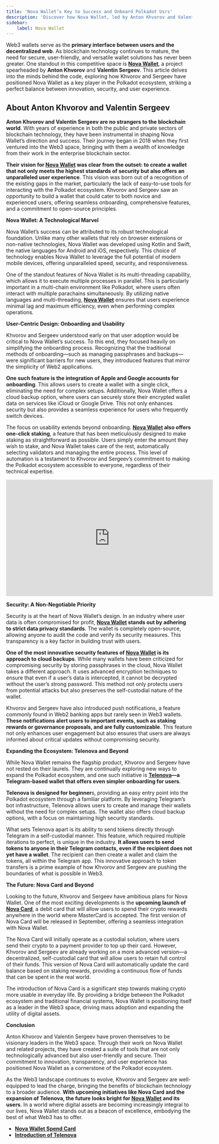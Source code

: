 ```yaml
---
title: 'Nova Wallet’s Key to Success and Onboard Polkadot Usrs'
description: 'Discover how Nova Wallet, led by Anton Khvorov and Valentin Sergeev, is transforming the Polkadot ecosystem with secure, user-friendly solutions.'
sidebar:
    label: Nova Wallet
---
```

Web3 wallets serve as the **primary interface between users and the decentralized web**. As blockchain technology continues to mature, the need for secure, user-friendly, and versatile wallet solutions has never been greater. One standout in this competitive space is [**Nova Wallet**](https://dablock.com/dapps/nova-wallet/), a project spearheaded by **Anton Khvorov** and **Valentin Sergeev**. This article delves into the minds behind the code, exploring how Khvorov and Sergeev have positioned Nova Wallet as a key player in the Polkadot ecosystem, striking a perfect balance between innovation, security, and user experience.

**About Anton Khvorov and Valentin Sergeev**
--------------------------------------------

**Anton Khvorov and Valentin Sergeev are no strangers to the blockchain world**. With years of experience in both the public and private sectors of blockchain technology, they have been instrumental in shaping Nova Wallet’s direction and success. Their journey began in 2018 when they first ventured into the Web3 space, bringing with them a wealth of knowledge from their work in the enterprise blockchain sector.

**Their vision for [Nova Wallet](https://dablock.com/dapps/nova-wallet/) was clear from the outset: to create a wallet that not only meets the highest standards of security but also offers an unparalleled user experience**. This vision was born out of a recognition of the existing gaps in the market, particularly the lack of easy-to-use tools for interacting with the Polkadot ecosystem. Khvorov and Sergeev saw an opportunity to build a wallet that could cater to both novice and experienced users, offering seamless onboarding, comprehensive features, and a commitment to open-source principles.

**Nova Wallet: A Technological Marvel**

Nova Wallet’s success can be attributed to its robust technological foundation. Unlike many other wallets that rely on browser extensions or non-native technologies, Nova Wallet was developed using Kotlin and Swift, the native languages for Android and iOS, respectively. This choice of technology enables Nova Wallet to leverage the full potential of modern mobile devices, offering unparalleled speed, security, and responsiveness.

One of the standout features of Nova Wallet is its multi-threading capability, which allows it to execute multiple processes in parallel. This is particularly important in a multi-chain environment like Polkadot, where users often interact with multiple parachains simultaneously. By utilizing native languages and multi-threading, [**Nova Wallet**](https://dablock.com/dapps/nova-wallet/) ensures that users experience minimal lag and maximum efficiency, even when performing complex operations.

**User-Centric Design: Onboarding and Usability**

Khvorov and Sergeev understood early on that user adoption would be critical to Nova Wallet’s success. To this end, they focused heavily on simplifying the onboarding process. Recognizing that the traditional methods of onboarding—such as managing passphrases and backups—were significant barriers for new users, they introduced features that mirror the simplicity of Web2 applications.

**One such feature is the integration of Apple and Google accounts for onboarding**. This allows users to create a wallet with a single click, eliminating the need for complex setups. Additionally, Nova Wallet offers a cloud backup option, where users can securely store their encrypted wallet data on services like iCloud or Google Drive. This not only enhances security but also provides a seamless experience for users who frequently switch devices.

The focus on usability extends beyond onboarding. **[Nova Wallet](https://dablock.com/dapps/nova-wallet/) also offers one-click staking**, a feature that has been meticulously designed to make staking as straightforward as possible. Users simply enter the amount they wish to stake, and Nova Wallet takes care of the rest, automatically selecting validators and managing the entire process. This level of automation is a testament to Khvorov and Sergeev’s commitment to making the Polkadot ecosystem accessible to everyone, regardless of their technical expertise.

<iframe allowfullscreen="allowfullscreen" frameborder="0" height="315" src="https://www.youtube.com/embed/EOEWeNksRsE?si=0SM8j6NNml48DhzG" title="YouTube video player" width="560"></iframe>

**Security: A Non-Negotiable Priority**

Security is at the heart of Nova Wallet’s design. In an industry where user data is often compromised for profit, **[Nova Wallet](https://dablock.com/dapps/nova-wallet/) stands out by adhering to strict data privacy standards**. The wallet is completely open-source, allowing anyone to audit the code and verify its security measures. This transparency is a key factor in building trust with users.

**One of the most innovative security features of [Nova Wallet](https://dablock.com/dapps/nova-wallet/) is its approach to cloud backups**. While many wallets have been criticized for compromising security by storing passphrases in the cloud, Nova Wallet takes a different approach. It uses advanced encryption techniques to ensure that even if a user’s data is intercepted, it cannot be decrypted without the user’s strong password. This method not only protects users from potential attacks but also preserves the self-custodial nature of the wallet.

Khvorov and Sergeev have also introduced push notifications, a feature commonly found in Web2 banking apps but rarely seen in Web3 wallets. **These notifications alert users to important events, such as staking rewards or governance proposals, and are fully customizable**. This feature not only enhances user engagement but also ensures that users are always informed about critical updates without compromising security.

**Expanding the Ecosystem: Telenova and Beyond**

While Nova Wallet remains the flagship product, Khvorov and Sergeev have not rested on their laurels. They are continually exploring new ways to expand the Polkadot ecosystem, and one such initiative is **[Telenova](https://dablock.com/tech-talks/telenova-a-user-friendly-polkadot-wallet-built-into-telegram/)—a Telegram-based wallet that offers even simpler onboarding for users**.

**Telenova is designed for beginner**s, providing an easy entry point into the Polkadot ecosystem through a familiar platform. By leveraging Telegram’s bot infrastructure, Telenova allows users to create and manage their wallets without the need for complex setups. The wallet also offers cloud backup options, with a focus on maintaining high security standards.

What sets Telenova apart is its ability to send tokens directly through Telegram in a self-custodial manner. This feature, which required multiple iterations to perfect, is unique in the industry. **It allows users to send tokens to anyone in their Telegram contacts, even if the recipient does not yet have a wallet**. The recipient can then create a wallet and claim the tokens, all within the Telegram app. This innovative approach to token transfers is a prime example of how Khvorov and Sergeev are pushing the boundaries of what is possible in Web3.

**The Future: Nova Card and Beyond**

Looking to the future, Khvorov and Sergeev have ambitious plans for Nova Wallet. One of the most exciting developments is the **upcoming** **launch of [Nova Card](https://dablock.com/tech-talks/introducing-nova-wallet-spend-card/)**, a debit card that will allow users to spend their crypto rewards anywhere in the world where MasterCard is accepted. The first version of Nova Card will be released in September, offering a seamless integration with Nova Wallet.

The Nova Card will initially operate as a custodial solution, where users send their crypto to a payment provider to top up their card. However, Khvorov and Sergeev are already working on a more advanced version—a decentralized, self-custodial card that will allow users to retain full control of their funds. This version of Nova Card will automatically update the card balance based on staking rewards, providing a continuous flow of funds that can be spent in the real world.

The introduction of Nova Card is a significant step towards making crypto more usable in everyday life. By providing a bridge between the Polkadot ecosystem and traditional financial systems, Nova Wallet is positioning itself as a leader in the Web3 space, driving mass adoption and expanding the utility of digital assets.

**Conclusion**

Anton Khvorov and Valentin Sergeev have proven themselves to be visionary leaders in the Web3 space. Through their work on Nova Wallet and related projects, they have created a suite of tools that are not only technologically advanced but also user-friendly and secure. Their commitment to innovation, transparency, and user experience has positioned Nova Wallet as a cornerstone of the Polkadot ecosystem.

As the Web3 landscape continues to evolve, Khvorov and Sergeev are well-equipped to lead the charge, bringing the benefits of blockchain technology to a broader audience. **With upcoming initiatives like Nova Card and the expansion of Telenova, the future looks bright for [Nova Wallet](https://dablock.com/dapps/nova-wallet/) and its users**. In a world where digital assets are becoming increasingly integral to our lives, Nova Wallet stands out as a beacon of excellence, embodying the best of what Web3 has to offer.

- [**Nova Wallet Spend Card**](https://dablock.com/tech-talks/introducing-nova-wallet-spend-card/)
- [**Introduction of Telenova**](https://dablock.com/tech-talks/telenova-a-user-friendly-polkadot-wallet-built-into-telegram/)